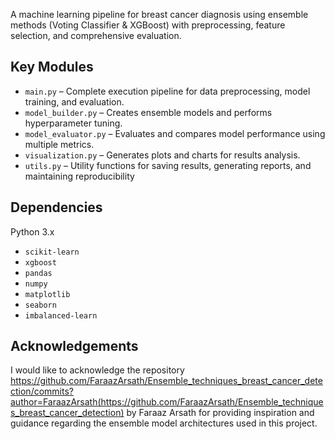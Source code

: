  A machine learning pipeline for breast cancer diagnosis using ensemble methods (Voting Classifier & XGBoost) with preprocessing, feature selection, and comprehensive evaluation.


## Key Modules

- `main.py` – Complete execution pipeline for data preprocessing, model training, and evaluation.  
- `model_builder.py` – Creates ensemble models and performs hyperparameter tuning.  
- `model_evaluator.py` – Evaluates and compares model performance using multiple metrics.  
- `visualization.py` – Generates plots and charts for results analysis.  
- `utils.py` – Utility functions for saving results, generating reports, and maintaining reproducibility


 ## Dependencies
 

Python 3.x

- `scikit-learn`
- `xgboost`
- `pandas`
- `numpy`
- `matplotlib`
- `seaborn`
- `imbalanced-learn`




## Acknowledgements

I would like to acknowledge the repository https://github.com/FaraazArsath/Ensemble_techniques_breast_cancer_detection/commits?author=FaraazArsath(https://github.com/FaraazArsath/Ensemble_techniques_breast_cancer_detection) by Faraaz Arsath for providing inspiration and guidance regarding the ensemble model architectures used in this project.  



